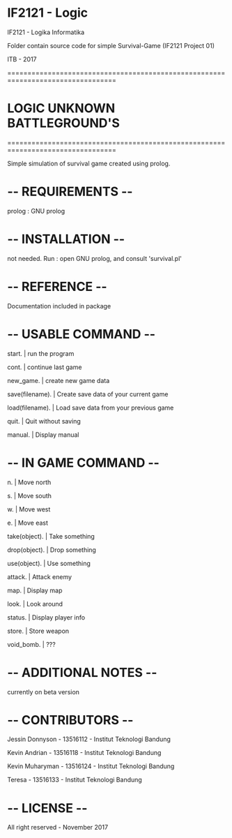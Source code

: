 # IF2121 - Logic

IF2121 - Logika Informatika

Folder contain source code for simple Survival-Game (IF2121 Project 01)

ITB - 2017

=================================================================================
#      			LOGIC UNKNOWN BATTLEGROUND'S
				
=================================================================================

Simple simulation of survival game created using prolog.

# -- REQUIREMENTS --

prolog : GNU prolog


# -- INSTALLATION --

not needed.
Run : open GNU prolog, and consult 'survival.pl'


# -- REFERENCE -- 

Documentation included in package

# -- USABLE COMMAND --


start.          | run the program

cont.           | continue last game

new_game.       | create new game data

save(filename). | Create save data of your current game

load(filename). | Load save data from your previous game

quit.           | Quit without saving

manual.         | Display manual

# -- IN GAME COMMAND -- 
	
n.              | Move north

s.              | Move south

w.              | Move west

e.              | Move east


take(object).   | Take something

drop(object).   | Drop something

use(object).    | Use something


attack.         | Attack enemy

map.            | Display map

look.           | Look around

status.         | Display player info


store.          | Store weapon 

void_bomb.      | ???

# -- ADDITIONAL NOTES --

currently on beta version


# -- CONTRIBUTORS --

Jessin Donnyson - 13516112 - Institut Teknologi Bandung

Kevin Andrian 	- 13516118 - Institut Teknologi Bandung

Kevin Muharyman - 13516124 - Institut Teknologi Bandung

Teresa 		- 13516133 - Institut Teknologi Bandung


# -- LICENSE -- 

All right reserved - November 2017